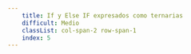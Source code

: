```yaml
---
    title: If y Else IF expresados como ternarias
    difficult: Medio
    classList: col-span-2 row-span-1
    index: 5
---
```

